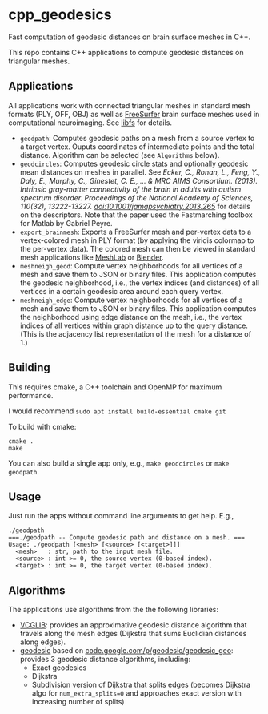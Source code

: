 # cpp_geodesics
Fast computation of geodesic distances on brain surface meshes in C++.

This repo contains C++ applications to compute geodesic distances on triangular meshes.


## Applications

All applications work with connected triangular meshes in standard mesh formats (PLY, OFF, OBJ) as well as [FreeSurfer](https://freesurfer.net/) brain surface meshes used in computational neuroimaging. See [libfs](https://github.com/dfsp-spirit/libfs) for details.


* `geodpath`: Computes geodesic paths on a mesh from a source vertex to a target vertex. Ouputs coordinates of intermediate points and the total distance. Algorithm can be selected (see `Algorithms` below).
* `geodcircles`: Computes geodesic circle stats and optionally geodesic mean distances on meshes in parallel. See *Ecker, C., Ronan, L., Feng, Y., Daly, E., Murphy, C., Ginestet, C. E., ... & MRC AIMS Consortium. (2013). Intrinsic gray-matter connectivity of the brain in adults with autism spectrum disorder. Proceedings of the National Academy of Sciences, 110(32), 13222-13227. [doi:10.1001/jamapsychiatry.2013.265](https://jamanetwork.com/journals/jamapsychiatry/fullarticle/1393585)* for details on the descriptors. Note that the paper used the Fastmarching toolbox for Matlab by Gabriel Peyre.
* `export_brainmesh`: Exports a FreeSurfer mesh and per-vertex data to a vertex-colored mesh in PLY format (by applying the viridis colormap to the per-vertex data). The colored mesh can then be viewed in standard mesh applications like [MeshLab](https://www.meshlab.net/) or [Blender](https://www.blender.org/).
* `meshneigh_geod`: Compute vertex neighborhoods for all vertices of a mesh and save them to JSON or binary files. This application computes the geodesic neighborhood, i.e., the vertex indices (and distances) of all vertices in a certain geodesic area around each query vertex.
* `meshneigh_edge`: Compute vertex neighborhoods for all vertices of a mesh and save them to JSON or binary files. This application computes the neighborhood using edge distance on the mesh, i.e., the vertex indices of all vertices within graph distance up to the query distance. (This is the adjacency list representation of the mesh for a distance of 1.)


## Building

This requires cmake, a C++ toolchain and OpenMP for maximum performance.

I would recommend `sudo apt install build-essential cmake git`

To build with cmake:

```
cmake .
make
```

You can also build a single app only, e.g., `make geodcircles` or `make geodpath`.


## Usage

Just run the apps without command line arguments to get help. E.g.,

```shell
./geodpath 
===./geodpath -- Compute geodesic path and distance on a mesh. ===
Usage: ./geodpath [<mesh> [<source> [<target>]]]
  <mesh>   : str, path to the input mesh file.
  <source> : int >= 0, the source vertex (0-based index).
  <target> : int >= 0, the target vertex (0-based index).
```


## Algorithms

The applications use algorithms from the the following libraries:

* [VCGLIB](http://vcg.isti.cnr.it/vcglib/): provides an approximative geodesic distance algorithm that travels along the mesh edges (Dijkstra that sums Euclidian distances along edges).
* [geodesic](https://github.com/mojocorp/geodesic/) based on [code.google.com/p/geodesic/geodesic_geo](http://code.google.com/p/geodesic/geodesic_geo): provides 3 geodesic distance algorithms, including:
    - Exact geodesics
    - Dijkstra
    - Subdivision version of Dijkstra that splits edges (becomes Dijkstra algo for `num_extra_splits=0` and approaches exact version with increasing number of splits)



